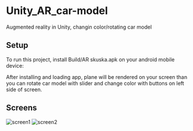 # Unity_AR_car-model
Augmented reality in Unity, changin color/rotating car model

## Setup
To run this project, install Build/AR skuska.apk on your android mobile device:

After installing and loading app, plane will be rendered on your screen than you can rotate car model with slider
and change color with buttons on left side of screen.

## Screens
![screen1](https://user-images.githubusercontent.com/45428949/99575587-1ca2b780-29d9-11eb-8731-693df216356f.jpg)
![screen2](https://user-images.githubusercontent.com/45428949/99575612-262c1f80-29d9-11eb-9f0f-f15e544928e7.jpg)
